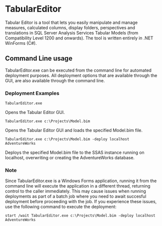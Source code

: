 # TabularEditor
Tabular Editor is a tool that lets you easily manipulate and manage measures, calculated columns, display folders, perspectives and translations in SQL Server Analysis Services Tabular Models (from Compatibility Level 1200 and onwards). The tool is written entirely in .NET WinForms (C#).

## Command Line usage
TabularEditor.exe can be executed from the command line for automated deployment purposes. All deployment options that are available through the GUI, are also available through the command line.

### Deployment Examples

`TabularEditor.exe`

Opens the Tabular Editor GUI.

`TabularEditor.exe c:\Projects\Model.bim`

Opens the Tabular Editor GUI and loads the specified Model.bim file.

`TabularEditor.exe c:\Projects\Model.bim -deploy localhost AdventureWorks`

Deploys the specified Model.bim file to the SSAS instance running on localhost, overwriting or creating the AdventureWorks database.

### Note
Since TabularEditor.exe is a Windows Forms application, running it from the command line will execute the application in a different thread, returning control to the caller immediately. This may cause issues when running deployments as part of a batch job where you need to await succesful deployment before proceeding with the job. If you experience these issues, use the following command to execute the deployment:

`start /wait TabularEditor.exe c:\Projects\Model.bim -deploy localhost AdventureWorks`
